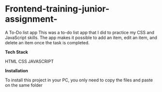 # Frontend-training-junior-assignment-
A To-Do list app
This was a to-do list app that I did to practice my CSS and JavaScript skills. The app makes it possible to add an item, edit an item, and delete an item once the task is completed. 

**Tech Stack**

HTML
CSS
JAVASCRIPT

**Installation**

To install this project in your PC, you only need to copy the files and paste on the same folder
